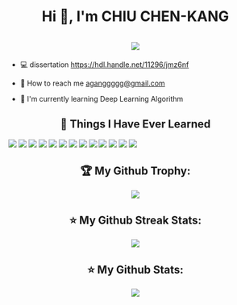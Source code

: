 <h1 align="center">Hi 👋, I'm  CHIU CHEN-KANG <br><br><img src="https://img.shields.io/badge/HPCLab-very%20good-2E97A7">  </h1>

- 💻️ dissertation https://hdl.handle.net/11296/jmz6nf

- 📧 How to reach me aganggggg@gmail.com

- 🌱 I'm currently learning Deep Learning Algorithm

<h2 align="center">📓 Things I Have Ever Learned </h2>  
<P>               
<img src="https://img.shields.io/badge/Visual_Studio_Code-0078D4?style=for-the-badge&logo=visual%20studio%20code&logoColor=white" />
<img src="https://img.shields.io/badge/Python-FFD43B?style=for-the-badge&logo=python&logoColor=FF4B91" />
<img src="https://img.shields.io/badge/C%2B%2B-00599C?style=for-the-badge&logo=c%2B%2B&logoColor=white" />
<img src="https://img.shields.io/badge/HTML5-E34F26?style=for-the-badge&logo=html5&logoColor=white" />
<img src="https://img.shields.io/badge/CSS3-1572B6?style=for-the-badge&logo=css3&logoColor=white\\\" />
<img src="https://img.shields.io/badge/GitHub-100000?style=for-the-badge&logo=github&logoColor=white" />
<img src="https://img.shields.io/badge/Xampp-F37623?style=for-the-badge&logo=xampp&logoColor=white" />
<img src="https://img.shields.io/badge/MySQL-005C84?style=for-the-badge&logo=mysql&logoColor=white" />
<img src="https://img.shields.io/badge/Apache_Kafka-231F20?style=for-the-badge&logo=apache-kafka&logoColor=white" />
<img src="https://img.shields.io/badge/OpenCV-27338e?style=for-the-badge&logo=OpenCV&logoColor=white" />
<img src="https://img.shields.io/badge/TensorFlow-FF6F00?style=for-the-badge&logo=TensorFlow&logoColor=white" />
<img src="https://img.shields.io/badge/Keras-FF0000?style=for-the-badge&logo=keras&logoColor=white" />
<img src="https://img.shields.io/badge/PyTorch-EE4C2C?style=for-the-badge&logo=pytorch&logoColor=white" />

</p>
<h2 align="center">🏆 My Github Trophy:</h2>
<p align="center">
  <img  src="https://github-profile-trophy.vercel.app/?username=gang577&title=Commits,Experience,Repositories&theme=darkhub&row=2&column=3&margin-w=10&margin-h=10" />
</p>

 <h2 align="center">⭐️ My Github Streak Stats:</h2>
<p align="center">
  <img  src="https://streak-stats.demolab.com/?user=gang577&theme=dark" />
</p>

<h2 align="center">⭐️ My Github Stats:</h2>
<p align="center">
<img  src="https://github-readme-stats.vercel.app/api?username=gang577&theme=dracula" />
</p>
